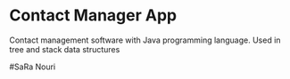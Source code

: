 # Contact Manager App

Contact management software with Java programming language.
Used in tree and stack data structures

#SaRa Nouri
